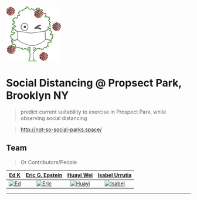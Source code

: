 <a href="http://not-so-social-parks.space/"><img src="/visualizations/logo1.png" width="150" title="logo" alt="logo"></a>

# Social Distancing @ Propsect Park, Brooklyn NY

> predict current suitability to exercise in Prospect Park, while observing social distancing

> http://not-so-social-parks.space/


## Team

> Or Contributors/People

| <a href="https://github.com/edwardlk" target="_blank">**Ed K**</a> |<a href="https://github.com/eric-epstein-5747" target="_blank">**Eric G. Epstein**</a> | <a href="https://github.com/huayicodes" target="_blank">**Huayi Wei**</a> | <a href="https://github.com/iurrutia" target="_blank">**Isabel Urrutia**</a> |
| :---: |:---:| :---:| :---:|
|<a href="https://github.com/edwardlk"><img src="https://avatars1.githubusercontent.com/u/6785562?s=400&u=02a6a63cac32002eca5fc0f690382a06902bc076&v=4" width="180" title="Ed"></a> | <a href="https://github.com/eric-epstein-5747"><img src="https://avatars2.githubusercontent.com/u/48420096?s=400&u=8ac3c3958fb516b3fe32038ff24f148a404b19ce&v=4" width="180" title="Eric"></a>| <a href="https://github.com/huayicodes"><img src="https://avatars3.githubusercontent.com/u/22870735" width="180" title="Huayi"></a> | <a href="https://github.com/iurrutia"><img src="https://avatars0.githubusercontent.com/u/43141422" width="180" title="Isabel"></a> |
---
